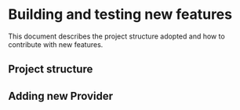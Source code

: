 # Building and testing new features

This document describes the project structure adopted and how to contribute with new features.

## Project structure

## Adding new Provider
